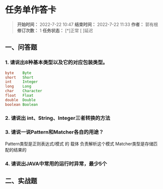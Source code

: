 [//]: # (注释
  Date: 2022-07-22 09:10:48
  LastEditors: gyg
  LastEditTime: 2022-07-22 09:14:19
  FilePath: \note\郭有根-第十章作业.md
)

# 任务单作答卡

>**开始时间：** 2022-7-22 10:47 **结束时间：** 2022-7-22 11:33
**作者：** 郭有根 **修订次数：** 1 **任务状态：** [*]正常 [ ]延迟

## 一、问答题

### 1. 请说出8种基本类型以及它的对应包装类型。

```java
byte    Byte
short   Short
int     Integer
long    Long
char    Character
float   Float
double  Double
boolean Boolean
```

### 2. 请说出 int、String、Integer三者转换的方法


### 3. 请说一说Pattern和Matcher各自的用途？

Pattern类型是正则表达式/模式 的 载体 负责解析这个模式
Matcher类型是存储匹配的结果的

### 4. 请说出JAVA中常用的运行时异常，最少5个

## 二、实战题
